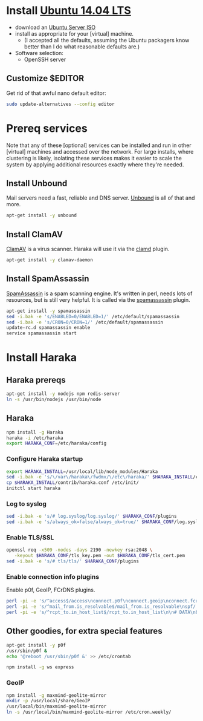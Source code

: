 # Install [Ubuntu 14.04 LTS](http://www.ubuntu.com/download)
* download an [Ubuntu Server ISO](http://releases.ubuntu.com/14.04.2/ubuntu-14.04.2-server-amd64.iso)
* install as appropriate for your [virtual] machine.
    * (I accepted all the defaults, assuming the Ubuntu packagers know better than I do what reasonable defaults are.)
* Software selection:
    * OpenSSH server

## Customize $EDITOR
Get rid of that awful nano default editor:
```sh
sudo update-alternatives --config editor
```

# Prereq services
Note that any of these [optional] services can be installed and run in other [virtual] machines and accessed over the network. For large installs, where clustering is likely, isolating these services makes it easier to scale the system by applying additional resources exactly where they're needed.

## Install Unbound
Mail servers need a fast, reliable and DNS server. [Unbound][unbound-site] is all of that and more.
```sh
apt-get install -y unbound
```

## Install ClamAV
[ClamAV][clamav-site] is a virus scanner. Haraka will use it via the [clamd][clamd-plugin] plugin.
```sh
apt-get install -y clamav-daemon
```

## Install SpamAssassin
[SpamAssassin][spamd-site] is a spam scanning engine. It's written in perl, needs lots of resources, but is still very helpful. It is called via the [spamassassin][spamd-plugin] plugin.
```sh
apt-get install -y spamassassin
sed -i.bak -e 's/ENABLED=0/ENABLED=1/' /etc/default/spamassassin
sed -i.bak -e 's/CRON=0/CRON=1/' /etc/default/spamassassin
update-rc.d spamassassin enable
service spamassassin start
```

# Install Haraka

## Haraka prereqs

```sh
apt-get install -y nodejs npm redis-server
ln -s /usr/bin/nodejs /usr/bin/node
```

## Haraka
```sh
npm install -g Haraka
haraka -i /etc/haraka
export HARAKA_CONF=/etc/haraka/config
```

### Configure Haraka startup
```sh
export HARAKA_INSTALL=/usr/local/lib/node_modules/Haraka
sed -i.bak -e 's/\/var\/haraka\/fwdmx/\/etc\/haraka/' $HARAKA_INSTALL/contrib/haraka.conf
cp $HARAKA_INSTALL/contrib/haraka.conf /etc/init/
initctl start haraka
```

### Log to syslog
```sh
sed -i.bak -e 's/# log.syslog/log.syslog/' $HARAKA_CONF/plugins
sed -i.bak -e 's/always_ok=false/always_ok=true/' $HARAKA_CONF/log.syslog.ini
```

### Enable TLS/SSL
```sh
openssl req -x509 -nodes -days 2190 -newkey rsa:2048 \
   -keyout $HARAKA_CONF/tls_key.pem -out $HARAKA_CONF/tls_cert.pem
sed -i.bak -e 's/# tls/tls/' $HARAKA_CONF/plugins
```

### Enable connection info plugins
Enable p0f, GeoIP, FCrDNS plugins.
```sh
perl -pi -e 's/^access$/access\nconnect.p0f\nconnect.geoip\nconnect.fcrdns/' $HARAKA_CONF/plugins
perl -pi -e 's/^mail_from.is_resolvable$/mail_from.is_resolvable\nspf/' $HARAKA_CONF/plugins
perl -pi -e 's/^rcpt_to.in_host_list$/rcpt_to.in_host_list\n\n# DATA\nbounce\ndata.headers\ndata.uribl\nclamd\nspamassassin\nkarma/' $HARAKA_CONF/plugins
```


## Other goodies, for extra special features
```sh
apt-get install -y p0f
/usr/sbin/p0f &
echo '@reboot /usr/sbin/p0f &' >> /etc/crontab

npm install -g ws express
```

### GeoIP
```sh
npm install -g maxmind-geolite-mirror
mkdir -p /usr/local/share/GeoIP
/usr/local/bin/maxmind-geolite-mirror
ln -s /usr/local/bin/maxmind-geolite-mirror /etc/cron.weekly/
```

[unbound-site]: https://unbound.net
[clamav-site]: http://www.clamav.net/
[clamd-plugin]: https://github.com/baudehlo/Haraka/blob/master/plugins/clamd.js
[spamd-site]: https://spamassassin.apache.org
[spamd-plugin]: https://github.com/baudehlo/Haraka/blob/master/plugins/spamassassin.js